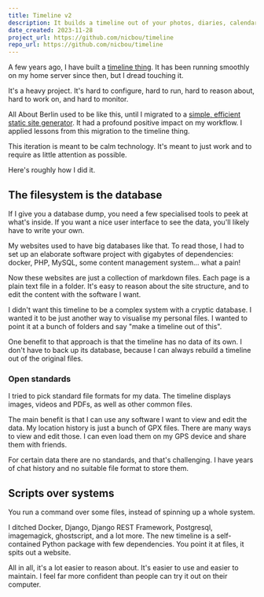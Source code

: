 ```yaml
---
title: Timeline v2
description: It builds a timeline out of your photos, diaries, calendars and location history. Same idea, built better.
date_created: 2023-11-28
project_url: https://github.com/nicbou/timeline
repo_url: https://github.com/nicbou/timeline
---
```


A few years ago, I have built a [timeline thing](/project/timeline). It has been running smoothly on my home server since then, but I dread touching it.

It's a heavy project. It's hard to configure, hard to run, hard to reason about, hard to work on, and hard to monitor.

All About Berlin used to be like this, until I migrated to a [simple, efficient static site generator](/project/ursus). It had a profound positive impact on my workflow. I applied lessons from this migration to the timeline thing.

This iteration is meant to be calm technology. It's meant to just work and to require as little attention as possible.

Here's roughly how I did it.

## The filesystem is the database

If I give you a database dump, you need a few specialised tools to peek at what's inside. If you want a nice user interface to see the data, you'll likely have to write your own.

My websites used to have big databases like that. To read those, I had to set up an elaborate software project with gigabytes of dependencies: docker, PHP, MySQL, some content management system... what a pain!

Now these websites are just a collection of markdown files. Each page is a plain text file in a folder. It's easy to reason about the site structure, and to edit the content with the software I want.

I didn't want this timeline to be a complex system with a cryptic database. I wanted it to be just another way to visualise my personal files. I wanted to point it at a bunch of folders and say "make a timeline out of this".

One benefit to that approach is that the timeline has no data of its own. I don't have to back up its database, because I can always rebuild a timeline out of the original files.

### Open standards

I tried to pick standard file formats for my data. The timeline displays images, videos and PDFs, as well as other common files.

The main benefit is that I can use any software I want to view and edit the data. My location history is just a bunch of GPX files. There are many ways to view and edit those. I can even load them on my GPS device and share them with friends.

For certain data there are no standards, and that's challenging. I have years of chat history and no suitable file format to store them.

## Scripts over systems

You run a command over some files, instead of spinning up a whole system.

I ditched Docker, Django, Django REST Framework, Postgresql, imagemagick, ghostscript, and a lot more. The new timeline is a self-contained Python package with few dependencies. You point it at files, it spits out a website.

All in all, it's a lot easier to reason about. It's easier to use and easier to maintain. I feel far more confident than people can try it out on their computer.